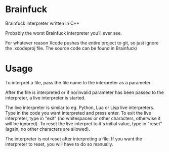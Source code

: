# Brainfuck
Brainfuck interpreter written in C++


Probably the worst Brainfuck interpreter you'll ever see. 


For whatever reason Xcode pushes the entire project to git, so just ignore the .xcodeproj file. 
The source code can be found in Brainfuck/


# Usage

To interpret a file, pass the file name to the interpreter as a parameter.

After the file is interpreted or if no/invalid parameter has been passed to the interpreter, a live interpreter is started.

The live interpreter is similar to eg. Python, Lua or Lisp live interpreters. Type in the code you want interpreted and press enter. To exit the live interpreter, type in "exit" (no whitespaces or other characters, otherwise it will be ignored). To reset the live interpret to it's initial value, type in "reset" (again, no other characters are allowed).

The interpreter is not reset after interpreting a file. If you want the interpreter to reset, you will have to do so manually.

